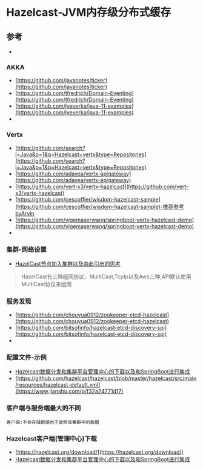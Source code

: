 # Hazelcast-JVM内存级分布式缓存

## 参考
- 
### AKKA
- [https://github.com/javanotes/ticker](https://github.com/javanotes/ticker)
- [https://github.com/tfredrich/Domain-Eventing](https://github.com/tfredrich/Domain-Eventing)
- [https://github.com/jveverka/java-11-examples](https://github.com/jveverka/java-11-examples)
- []()

### Vertx
- [https://github.com/search?l=Java&p=1&q=Hazelcast+vertx&type=Repositories](https://github.com/search?l=Java&p=1&q=Hazelcast+vertx&type=Repositories)
- [https://github.com/adavea/vertx-apigateway](https://github.com/adavea/vertx-apigateway)
- [https://github.com/vert-x3/vertx-hazelcast](https://github.com/vert-x3/vertx-hazelcast)
- [https://github.com/cescoffier/wisdom-hazelcast-sample](https://github.com/cescoffier/wisdom-hazelcast-sample)-推荐参考byArvin
- [https://github.com/yigemaserwang/springboot-vertx-hazelcast-demo](https://github.com/yigemaserwang/springboot-vertx-hazelcast-demo)
- []()

### 集群-网络设置
- [HazelCast节点加入集群以及由此引出的思考](https://www.jianshu.com/p/3ab011f44445)
> HazelCast有三种组网协议，MultiCast,TcpIp以及Aws三种,API默认使用MultiCast协议来组网

### 服务发现
- [https://github.com/chouyua0912/zookeeper-etcd-hazelcast](https://github.com/chouyua0912/zookeeper-etcd-hazelcast)
- [https://github.com/bitsofinfo/hazelcast-etcd-discovery-spi](https://github.com/bitsofinfo/hazelcast-etcd-discovery-spi)
- []()

### 配置文件-示例
- [Hazelcast数据分发和集群平台管理中心的下载以及和SpringBoot进行集成](https://www.jianshu.com/p/f32a24771d17)
- [https://github.com/hazelcast/hazelcast/blob/master/hazelcast/src/main/resources/hazelcast-default.xml](https://www.jianshu.com/p/f32a24771d17)

### 客户端与服务端最大的不同
```
客户端:不会存储数据也不能修改集群中的数据
```

### Hazelcast客户端(管理中心)下载
- [https://hazelcast.org/download/](https://hazelcast.org/download/)
- [Hazelcast数据分发和集群平台管理中心的下载以及和SpringBoot进行集成](https://www.jianshu.com/p/f32a24771d17)